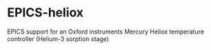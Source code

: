 # EPICS-heliox
EPICS support for an Oxford instruments Mercury Heliox temperature controller (Helium-3 sorption stage)
